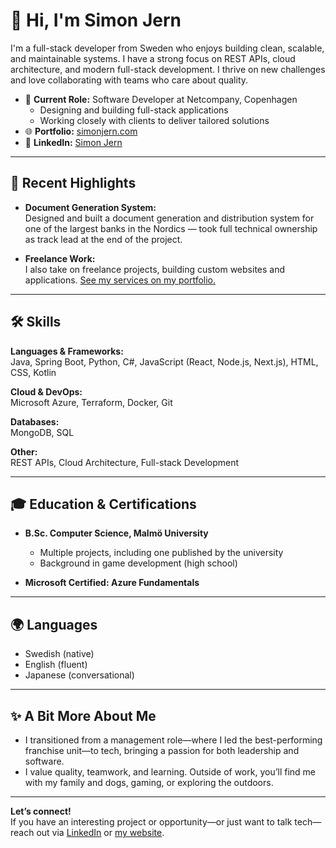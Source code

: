 # 👋 Hi, I'm Simon Jern

I'm a full-stack developer from Sweden who enjoys building clean, scalable, and maintainable systems. I have a strong focus on REST APIs, cloud architecture, and modern full-stack development. I thrive on new challenges and love collaborating with teams who care about quality.

- 🏢 **Current Role:** Software Developer at Netcompany, Copenhagen  
  - Designing and building full-stack applications
  - Working closely with clients to deliver tailored solutions  
- 🌐 **Portfolio:** [simonjern.com](https:/simonjern.com)  
- 💼 **LinkedIn:** [Simon Jern](https://www.linkedin.com/in/simon-jern/)

---

## 🚀 Recent Highlights

- **Document Generation System:**  
  Designed and built a document generation and distribution system for one of the largest banks in the Nordics — took full technical ownership as track lead at the end of the project.

- **Freelance Work:**  
  I also take on freelance projects, building custom websites and applications. [See my services on my portfolio.](httpss:/simonjern.com)

---

## 🛠️ Skills

**Languages & Frameworks:**  
Java, Spring Boot, Python, C#, JavaScript (React, Node.js, Next.js), HTML, CSS, Kotlin

**Cloud & DevOps:**  
Microsoft Azure, Terraform, Docker, Git

**Databases:**  
MongoDB, SQL

**Other:**  
REST APIs, Cloud Architecture, Full-stack Development

---

## 🎓 Education & Certifications

- **B.Sc. Computer Science, Malmö University**  
  - Multiple projects, including one published by the university  
  - Background in game development (high school)

- **Microsoft Certified: Azure Fundamentals**

---

## 🌍 Languages

- Swedish (native)
- English (fluent)
- Japanese (conversational)

---

## ✨ A Bit More About Me

- I transitioned from a management role—where I led the best-performing franchise unit—to tech, bringing a passion for both leadership and software.
- I value quality, teamwork, and learning. Outside of work, you’ll find me with my family and dogs, gaming, or exploring the outdoors.

---

**Let’s connect!**  
If you have an interesting project or opportunity—or just want to talk tech—reach out via [LinkedIn](https://www.linkedin.com/in/simon-jern/) or [my website](httpss:/simonjern.com).
